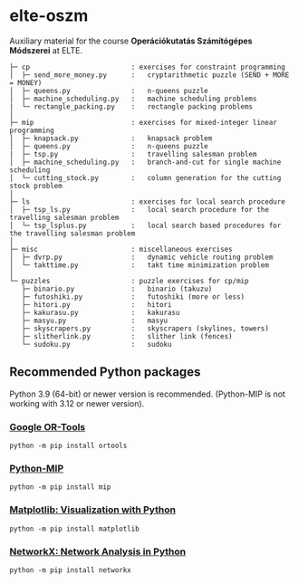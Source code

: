 # elte-oszm
Auxiliary material for the course **Operációkutatás Számítógépes Módszerei** at ELTE.

```
├─ cp                         : exercises for constraint programming
│  ├─ send_more_money.py      :   cryptarithmetic puzzle (SEND + MORE = MONEY)
│  ├─ queens.py               :   n-queens puzzle
│  ├─ machine_scheduling.py   :   machine scheduling problems
|  └─ rectangle_packing.py    :   rectangle packing problems
│
├─ mip                        : exercises for mixed-integer linear programming
│  ├─ knapsack.py             :   knapsack problem
│  ├─ queens.py               :   n-queens puzzle
|  ├─ tsp.py                  :   travelling salesman problem
│  ├─ machine_scheduling.py   :   branch-and-cut for single machine scheduling
│  └─ cutting_stock.py        :   column generation for the cutting stock problem
│
├─ ls                         : exercises for local search procedure
│  ├─ tsp_ls.py               :   local search procedure for the travelling salesman problem
│  └─ tsp_lsplus.py           :   local search based procedures for the travelling salesman problem
│
├─ misc                       : miscellaneous exercises
│  ├─ dvrp.py                 :   dynamic vehicle routing problem
│  └─ takttime.py             :   takt time minimization problem
│
└─ puzzles                    : puzzle exercises for cp/mip
   ├─ binario.py              :   binario (takuzu)
   ├─ futoshiki.py            :   futoshiki (more or less)
   ├─ hitori.py               :   hitori
   ├─ kakurasu.py             :   kakurasu
   ├─ masyu.py                :   masyu
   ├─ skyscrapers.py          :   skyscrapers (skylines, towers)
   ├─ slitherlink.py          :   slither link (fences)
   └─ sudoku.py               :   sudoku
```

## Recommended Python packages

Python 3.9 (64-bit) or newer version is recommended.
(Python-MIP is not working with 3.12 or newer version).

### <a href="https://developers.google.com/optimization" target="_blank">Google OR-Tools</a>

```
python -m pip install ortools
```

### <a href="https://www.python-mip.com/" target="_blank">Python-MIP</a>

```
python -m pip install mip
```

### <a href="https://matplotlib.org/" target="_blank">Matplotlib: Visualization with Python</a>

```
python -m pip install matplotlib
```

### <a href="https://networkx.org/" target="_blank">NetworkX: Network Analysis in Python</a>

```
python -m pip install networkx
```
